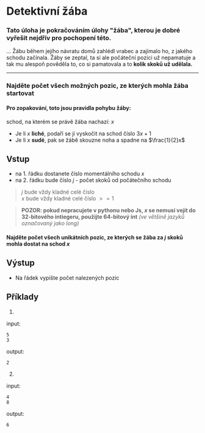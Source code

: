 # Detektivní žába
### Tato úloha je pokračováním úlohy "žába", kterou je dobré vyřešit nejdřív pro pochopení této.

... Žábu během jejího návratu domů zahlédl vrabec a zajímalo ho, z jakého schodu začínala. Žáby se zeptal, ta si ale počáteční pozici už nepamatuje a tak mu alespoň pověděla to, co si pamatovala a to **kolik skoků už udělala.**

---

### Najděte počet všech možných pozic, ze kterých mohla žába startovat


#### Pro zopakování, toto jsou pravidla pohybu žáby:
schod, na kterém se právě žába nachazí: $x$
- Je li $x$ **liché**, podaří se jí vyskočit na schod číslo $3x+1$
- Je li $x$ **sudé**, pak se žábě skouzne noha a spadne na $\frac{1}{2}x$

## Vstup
- na 1. řádku dostanete číslo momentálního schodu $x$
- na 2. řádku bude číslo $j$ - počet skoků od počátečního schodu

> $j$ bude vždy kladné celé číslo \
> $x$ bude vždy kladné celé číslo $>=1$

> **POZOR: pokud nepracujete v pythonu nebo Js, $x$ se nemusí vejít do 32-bitového intiegeru, použijte 64-bitový int** *(ve většině jazyků označovaný jako long)*

#### Najděte počet všech unikátních pozic, ze kterých se žába za $j$ skoků mohla dostat na schod $x$

## Výstup
- Na řádek vypište počet nalezených pozic

## Příklady

1)
input:
```
5
3
```
output:
```
2
```

2)
input:
```
4
8
```
output:
```
6
```